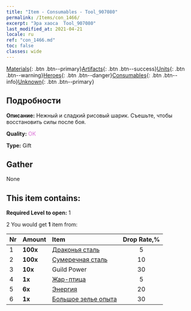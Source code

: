 ```yaml
---
title: "Item - Consumables - Tool_907080"
permalink: /Items/con_1466/
excerpt: "Эра хаоса  Tool_907080"
last_modified_at: 2021-04-21
locale: ru
ref: "con_1466.md"
toc: false
classes: wide
---
```

 [Materials](/ru/Items/){: .btn .btn--primary}[Artifacts](/ru/Items/Artifacts/){: .btn .btn--success}[Units](/ru/Items/Units/){: .btn .btn--warning}[Heroes](/ru/Items/Heroes/){: .btn .btn--danger}[Consumables](/ru/Items/Consumables/){: .btn .btn--info}[Unknown](/ru/Items/Unknown/){: .btn .btn--primary}

## Подробности
 **Описание:** Нежный и сладкий рисовый шарик. Съешьте, чтобы восстановить силы после боя.

 **Quality:** <span style="color: #DA70D6">OK</span>

 **Type:** Gift

## Gather

  None

## This item contains:

 **Required Level to open:** 1

 2 You would get **1** item  from:

  | Nr | Amount |     Item    | Drop Rate,% |
  |:---|:-------|:------------|:---------:|
  | 1 |  **100x** | [Драконья сталь](/ru/Items/con_880/) | 5 | 
  | 2 |  **100x** | [Сумеречная сталь](/ru/Items/con_881/) | 10 | 
  | 3 |  **10x** | Guild Power | 30 | 
  | 4 |  **1x** | [Жар-птица](/ru/Items/unt_268/) | 5 | 
  | 5 |  **6x** | [Энергия](/ru/Items/con_900/) | 20 | 
  | 6 |  **1x** | [Большое зелье опыта](/ru/Items/con_702/) | 30 | 
